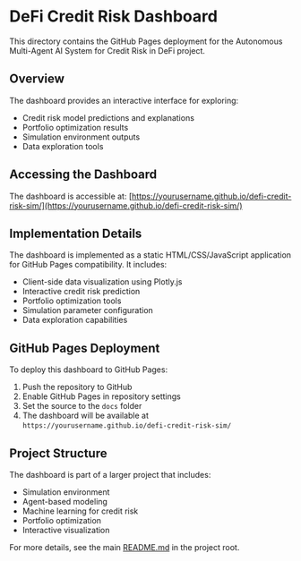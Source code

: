 # DeFi Credit Risk Dashboard

This directory contains the GitHub Pages deployment for the Autonomous Multi-Agent AI System for Credit Risk in DeFi project.

## Overview

The dashboard provides an interactive interface for exploring:
- Credit risk model predictions and explanations
- Portfolio optimization results
- Simulation environment outputs
- Data exploration tools

## Accessing the Dashboard

The dashboard is accessible at: [https://yourusername.github.io/defi-credit-risk-sim/](https://yourusername.github.io/defi-credit-risk-sim/)

## Implementation Details

The dashboard is implemented as a static HTML/CSS/JavaScript application for GitHub Pages compatibility. It includes:

- Client-side data visualization using Plotly.js
- Interactive credit risk prediction
- Portfolio optimization tools
- Simulation parameter configuration
- Data exploration capabilities

## GitHub Pages Deployment

To deploy this dashboard to GitHub Pages:

1. Push the repository to GitHub
2. Enable GitHub Pages in repository settings
3. Set the source to the `docs` folder
4. The dashboard will be available at `https://yourusername.github.io/defi-credit-risk-sim/`

## Project Structure

The dashboard is part of a larger project that includes:
- Simulation environment
- Agent-based modeling
- Machine learning for credit risk
- Portfolio optimization
- Interactive visualization

For more details, see the main [README.md](../README.md) in the project root.
